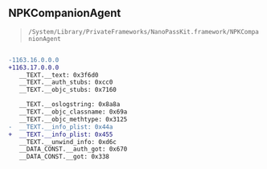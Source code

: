 ## NPKCompanionAgent

> `/System/Library/PrivateFrameworks/NanoPassKit.framework/NPKCompanionAgent`

```diff

-1163.16.0.0.0
+1163.17.0.0.0
   __TEXT.__text: 0x3f6d0
   __TEXT.__auth_stubs: 0xcc0
   __TEXT.__objc_stubs: 0x7160

   __TEXT.__oslogstring: 0x8a8a
   __TEXT.__objc_classname: 0x69a
   __TEXT.__objc_methtype: 0x3125
-  __TEXT.__info_plist: 0x44a
+  __TEXT.__info_plist: 0x455
   __TEXT.__unwind_info: 0xd6c
   __DATA_CONST.__auth_got: 0x670
   __DATA_CONST.__got: 0x338

```
